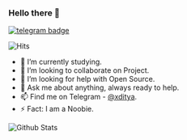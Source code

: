 ### Hello there 👋
[![telegram badge](https://img.shields.io/badge/xditya-30302f?style=flat&logo=telegram)](https://t.me/xditya)

![Hits](https://hits.seeyoufarm.com/api/count/incr/badge.svg?url=https://github.com/xditya/)

- 🔭 I’m currently studying.
- 👬 I’m looking to collaborate on Project.
- 👀 I’m looking for help with Open Source.
- 💬 Ask me about anything, always ready to help.
- 📫 Find me on Telegram - [@xditya](https://t.me/xditya).
- ⚡ Fact: I am a Noobie.

![Github Stats](https://github-readme-stats.vercel.app/api?username=xditya&show_icons=true&title_color=fff&icon_color=79ff97&text_color=9f9f9f&bg_color=151515)
